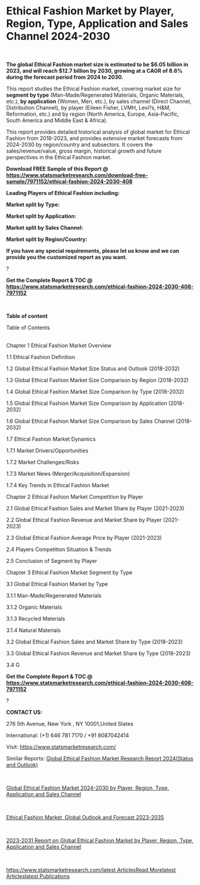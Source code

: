 <h1>Ethical Fashion Market by Player, Region, Type, Application and Sales Channel 2024-2030</h1><br/><p><strong>The global Ethical Fashion market size is estimated to be $6.05 billion in 2023, and will reach $12.7 billion by 2030, growing at a <strong>CAGR</strong> of 8.6% during the forecast period from 2024 to 2030.</strong></p>
 
 
 
 <p>This report studies the Ethical Fashion market, covering market size for <strong>segment by type</strong> (Man-Made/Regenerated Materials, Organic Materials, etc.), <strong>by application</strong> (Women, Men, etc.), by sales channel (Direct Channel, Distribution Channel), by player (Eileen Fisher, LVMH, Levi?s, H&M, Reformation, etc.) and by region (North America, Europe, Asia-Pacific, South America and Middle East & Africa).</p>
 
 
 
 <p>This report provides detailed historical analysis of global market for Ethical Fashion from 2018-2023, and provides extensive market forecasts from 2024-2030 by region/country and subsectors. It covers the sales/revenue/value, gross margin, historical growth and future perspectives in the Ethical Fashion market.</p>
 
 
 
 <p><strong>Download FREE Sample of this Report @ <a href="https://www.statsmarketresearch.com/download-free-sample/7971152/ethical-fashion-2024-2030-408">https://www.statsmarketresearch.com/download-free-sample/7971152/ethical-fashion-2024-2030-408</a></strong></p>
 
 
 
 <p><strong>Leading Players of Ethical Fashion including:</strong></p>
 
 
 
 <p><strong>Market split by Type:</strong></p>
 
 
 
 <p><strong>Market split <strong>by Application</strong>:</strong></p>
 
 
 
 <p><strong>Market split by Sales Channel:</strong></p>
 
 
 
 <p><strong>Market split by Region/Country:</strong></p>
 
 
 
 <p><strong>If you have any special requirements, please let us know and we can provide you the customized report as you want.</strong></p>
 
 
 
 <p>? </p>
 
 
 
 <div><b>Get the Complete Report & TOC @ <a href="https://www.statsmarketresearch.com/ethical-fashion-2024-2030-408-7971152">https://www.statsmarketresearch.com/ethical-fashion-2024-2030-408-7971152</a></b></div>
 
 
 
 <p><br />
 
 <b>Table of content</b></p>
 
 
 
 <p>Table of Contents<br />
 
 <br />
 
 Chapter 1 Ethical Fashion Market Overview<br />
 
 1.1 Ethical Fashion Definition<br />
 
 1.2 Global Ethical Fashion Market Size Status and Outlook (2018-2032)<br />
 
 1.3 Global Ethical Fashion Market Size Comparison by Region (2018-2032)<br />
 
 1.4 Global Ethical Fashion Market Size Comparison by Type (2018-2032)<br />
 
 1.5 Global Ethical Fashion Market Size Comparison by Application (2018-2032)<br />
 
 1.6 Global Ethical Fashion Market Size Comparison by Sales Channel (2018-2032)<br />
 
 1.7 Ethical Fashion Market Dynamics<br />
 
 1.7.1 Market Drivers/Opportunities<br />
 
 1.7.2 Market Challenges/Risks<br />
 
 1.7.3 Market News (Merger/Acquisition/Expansion)<br />
 
 1.7.4 Key Trends in Ethical Fashion Market<br />
 
 Chapter 2 Ethical Fashion Market Competition by Player<br />
 
 2.1 Global Ethical Fashion Sales and Market Share by Player (2021-2023)<br />
 
 2.2 Global Ethical Fashion Revenue and Market Share by Player (2021-2023)<br />
 
 2.3 Global Ethical Fashion Average Price by Player (2021-2023)<br />
 
 2.4 Players Competition Situation & Trends<br />
 
 2.5 Conclusion of Segment by Player<br />
 
 Chapter 3 Ethical Fashion Market Segment by Type<br />
 
 3.1 Global Ethical Fashion Market by Type<br />
 
 3.1.1 Man-Made/Regenerated Materials<br />
 
 3.1.2 Organic Materials<br />
 
 3.1.3 Recycled Materials<br />
 
 3.1.4 Natural Materials<br />
 
 3.2 Global Ethical Fashion Sales and Market Share by Type (2018-2023)<br />
 
 3.3 Global Ethical Fashion Revenue and Market Share by Type (2018-2023)<br />
 
 3.4 G</p>
 
 
 
 <div><b>Get the Complete Report & TOC @ <a href="https://www.statsmarketresearch.com/ethical-fashion-2024-2030-408-7971152">https://www.statsmarketresearch.com/ethical-fashion-2024-2030-408-7971152</a></b></div>
 
 
 
 <p>? </p>
 
 
 
 <p><b>CONTACT US:</b><br />
 
 276 5th Avenue, New York , NY 10001,United States<br />
 
 International: (+1) 646 781 7170 / +91 8087042414<br />
 
 Visit: <a href="https://www.statsmarketresearch.com/">https://www.statsmarketresearch.com/</a><br />
 
 Similar Reports: <a href="https://www.statsmarketresearch.com/ethical-fashion-2024-2030-408-7971152">Global Ethical Fashion Market Research Report 2024(Status and Outlook)</a><br />
 
 <br />
 
 <a href="https://www.statsmarketresearch.com/ethical-fashion-2024-2030-408-7971152">Global Ethical Fashion Market 2024-2030 by Player, Region, Type, Application and Sales Channel</a><br />
 
 <br />
 
 <a href="https://www.statsmarketresearch.com/ethical-fashion-2024-2030-408-7971152">Ethical Fashion Market, Global Outlook and Forecast 2023-2035</a><br />
 
 <br />
 
 <a href="https://www.statsmarketresearch.com/ethical-fashion-2024-2030-408-7971152">2023-2031 Report on Global Ethical Fashion Market by Player, Region, Type, Application and Sales Channel</a><br />
 
 <br />
 
 <a href="https://gyeongbokgung.com">https://www.statsmarketresearch.com/</a><a href="https://hallyeomaritime.com">latest Articles</a><a href="https://jingwansa.com">Read More</a><a href="https://nguoiviet.jp/">latest Articles</a><a href="https://www.intelmarketresearch.com/">latest Publications</a></p>